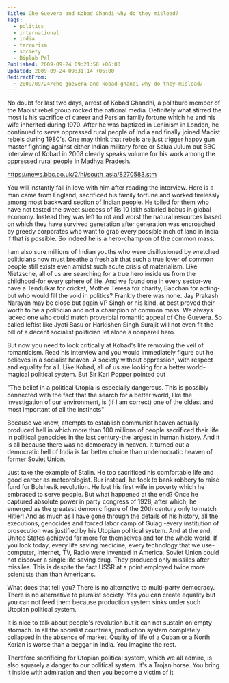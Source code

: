 ```yaml
---
Title: Che Guevera and Kobad Ghandi-why do they mislead?
Tags:
  - politics
  - international
  - india
  - terrorism
  - society
  - Biplab Pal
Published: 2009-09-24 09:21:50 +06:00
Updated: 2009-09-24 09:31:14 +06:00
RedirectFrom:
  - 2009/09/24/che-guevera-and-kobad-ghandi-why-do-they-mislead/
---
```


No doubt for last two days, arrest of Kobad Ghandhi, a politburo member of the Maoist rebel group rocked the national media. Definitely what stirred the most is his sacrifice of career and Persian family fortune which he and his wife inherited during 1970. After he was baptized in Leninism in London, he continued to serve oppressed rural people of India and finally joined Maoist rebels during 1980's. One may think that rebels are just trigger happy gun master fighting against either Indian military force or Salua Julum but BBC interview of Kobad in 2008 clearly speaks volume for his work among the oppressed rural people in Madhya Pradesh.

https://news.bbc.co.uk/2/hi/south_asia/8270583.stm

You will instantly fall in love with him after reading the interview. Here is a man came from England, sacrificed his family fortune and worked tirelessly among most backward section of Indian people. He toiled for them who have not tasted the sweet success of Rs 10 lakh salaried babus in global economy. Instead they was left to rot and worst the natural resources based on which they have survived generation after generation was encroached by greedy corporates who want to grab every possible inch of land in India if that is possible. So indeed he is a hero-champion of the common mass.

I am also sure millions of Indian youths who were disillusioned by wretched politicians now must breathe a fresh air that such a true lover of common people still exists even amidst such acute crisis of materialism. Like Nietzsche, all of us are searching for a true hero inside us from the childhood-for every sphere of life. And we found one in every sector-we have a Tendulkar for cricket, Mother Teresa for charity, Bacchan for acting-but who would fill the void in politics? Frankly there was none. Jay Prakash Narayan may be close but again VP Singh or his kind, at best proved their worth to be a politician and not a champion of common mass. We always lacked one who could match proverbial romantic appeal of Che Guevera. So called leftist like Jyoti Basu or Harkishen Singh Surajit will not even fit the bill of a decent socialist politician let alone a nonpareil hero.

But now you need to look critically at Kobad's life removing the veil of romanticism. Read his interview and you would immediately figure out he believes in a socialist heaven. A society without oppression, with respect and equality for all. Like Kobad, all of us are looking for a better world-magical political system. But Sir Karl Popper pointed out

"The belief in a political Utopia is especially dangerous. This is possibly connected with the fact that the search for a better world, like the investigation of our environment, is (if I am correct) one of the oldest and most important of all the instincts"

Because we know, attempts to establish communist heaven actually produced hell in which more than 100 millions of people sacrificed their life in political genocides in the last century-the largest in human history. And it is all because there was no democracy in heaven. It turned out a democratic hell of India is far better choice than undemocratic heaven of former Soviet Union.

Just take the example of Stalin. He too sacrificed his comfortable life and good career as meteorologist. Bur instead, he took to bank robbery to raise fund for Bolshevik revolution. He lost his first wife in poverty which he embraced to serve people. But what happened at the end? Once he captured absolute power in party congress of 1928, after which, he emerged as the greatest demonic figure of the 20th century only to match Hitler! And as much as I have gone through the details of his history, all the executions, genocides and forced labor camp of Gulag -every institution of prosecution was justified by his Utopian political system. And at the end, United States achieved far more for themselves and for the whole world. If you look today, every life saving medicine, every technology that we use-computer, Internet, TV, Radio were invented in America. Soviet Union could not discover a single life saving drug. They produced only missiles after missiles. This is despite the fact USSR at a point employed twice more scientists than than Americans.

What does that tell you? There is no alternative to multi-party democracy. There is no alternative to pluralist society. Yes you can create equality but you can not feed them because production system sinks under such Utopian political system.

It is nice to talk about people's revolution but it can not sustain on empty stomach. In all the socialist countries, production system completely collapsed in the absence of market. Quality of life of a Cuban or a North Korian is worse than a beggar in India. You imagine the rest.

Therefore sacrificing for Utopian political system, which we all admire, is also squarely a danger to our political system. It's a Trojan horse. You bring it inside with admiration and then you become a victim of it
